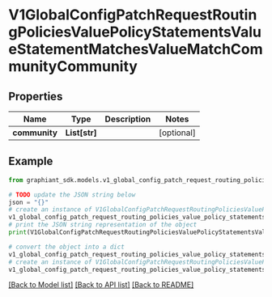 # V1GlobalConfigPatchRequestRoutingPoliciesValuePolicyStatementsValueStatementMatchesValueMatchCommunityCommunity


## Properties

Name | Type | Description | Notes
------------ | ------------- | ------------- | -------------
**community** | **List[str]** |  | [optional] 

## Example

```python
from graphiant_sdk.models.v1_global_config_patch_request_routing_policies_value_policy_statements_value_statement_matches_value_match_community_community import V1GlobalConfigPatchRequestRoutingPoliciesValuePolicyStatementsValueStatementMatchesValueMatchCommunityCommunity

# TODO update the JSON string below
json = "{}"
# create an instance of V1GlobalConfigPatchRequestRoutingPoliciesValuePolicyStatementsValueStatementMatchesValueMatchCommunityCommunity from a JSON string
v1_global_config_patch_request_routing_policies_value_policy_statements_value_statement_matches_value_match_community_community_instance = V1GlobalConfigPatchRequestRoutingPoliciesValuePolicyStatementsValueStatementMatchesValueMatchCommunityCommunity.from_json(json)
# print the JSON string representation of the object
print(V1GlobalConfigPatchRequestRoutingPoliciesValuePolicyStatementsValueStatementMatchesValueMatchCommunityCommunity.to_json())

# convert the object into a dict
v1_global_config_patch_request_routing_policies_value_policy_statements_value_statement_matches_value_match_community_community_dict = v1_global_config_patch_request_routing_policies_value_policy_statements_value_statement_matches_value_match_community_community_instance.to_dict()
# create an instance of V1GlobalConfigPatchRequestRoutingPoliciesValuePolicyStatementsValueStatementMatchesValueMatchCommunityCommunity from a dict
v1_global_config_patch_request_routing_policies_value_policy_statements_value_statement_matches_value_match_community_community_from_dict = V1GlobalConfigPatchRequestRoutingPoliciesValuePolicyStatementsValueStatementMatchesValueMatchCommunityCommunity.from_dict(v1_global_config_patch_request_routing_policies_value_policy_statements_value_statement_matches_value_match_community_community_dict)
```
[[Back to Model list]](../README.md#documentation-for-models) [[Back to API list]](../README.md#documentation-for-api-endpoints) [[Back to README]](../README.md)


